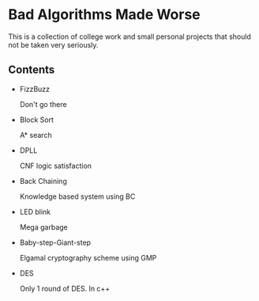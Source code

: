 # Bad Algorithms Made Worse

This is a collection of college work and small personal projects that should not be taken very seriously.

## Contents

- FizzBuzz

   Don't go there

- Block Sort

   A\* search

- DPLL

   CNF logic satisfaction

- Back Chaining

   Knowledge based system using BC

- LED blink

   Mega garbage

- Baby-step-Giant-step

   Elgamal cryptography scheme using GMP

- DES

   Only 1 round of DES. In c++
